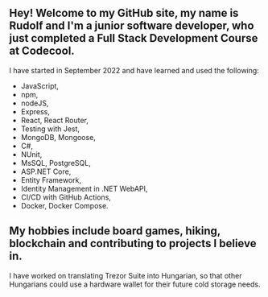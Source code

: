 ## Hey! Welcome to my GitHub site, my name is Rudolf and I'm a junior software developer, who just completed a Full Stack Development Course at Codecool.

I have started in September 2022 and have learned and used the following:
- JavaScript,
- npm,
- nodeJS,
- Express,
- React, React Router,
- Testing with Jest,
- MongoDB, Mongoose,
- C#,
- NUnit,
- MsSQL, PostgreSQL,
- ASP.NET Core,
- Entity Framework,
- Identity Management in .NET WebAPI,
- CI/CD with GitHub Actions,
- Docker, Docker Compose.

## My hobbies include board games, hiking, blockchain and contributing to projects I believe in.

I have worked on translating Trezor Suite into Hungarian, so that other Hungarians could use a hardware wallet for their future cold storage needs.

<!--
**hrudolf/hrudolf** is a ✨ _special_ ✨ repository because its `README.md` (this file) appears on your GitHub profile.

Here are some ideas to get you started:

- 🔭 I’m currently working on ...
- 🌱 I’m currently learning ...
- 👯 I’m looking to collaborate on ...
- 🤔 I’m looking for help with ...
- 💬 Ask me about ...
- 📫 How to reach me: ...
- 😄 Pronouns: ...
- ⚡ Fun fact: ...
-->
